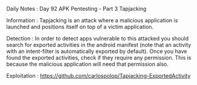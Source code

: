 Daily Notes : Day 92
APK Pentesting - Part 3 
Tapjacking 

Information : Tapjacking is an attack where a malicious application is launched and positions itself on top of a victim application.

Detection : In order to detect apps vulnerable to this attacked you should search for exported activities in the android manifest (note that an activity with an intent-filter is automatically exported by default). Once you have found the exported activities, check if they require any permission. This is because the malicious application will need that permission also.

Exploitation : https://github.com/carlospolop/Tapjacking-ExportedActivity